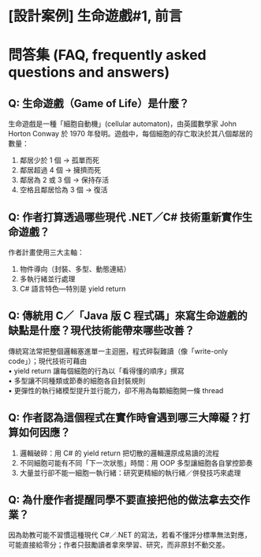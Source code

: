 # [設計案例] 生命遊戲#1, 前言

# 問答集 (FAQ, frequently asked questions and answers)

## Q: 生命遊戲（Game of Life）是什麼？
生命遊戲是一種「細胞自動機」(cellular automaton)，由英國數學家 John Horton Conway 於 1970 年發明。遊戲中，每個細胞的存亡取決於其八個鄰居的數量：  
1. 鄰居少於 1 個 → 孤單而死  
2. 鄰居超過 4 個 → 擁擠而死  
3. 鄰居為 2 或 3 個 → 保持存活  
4. 空格且鄰居恰為 3 個 → 復活  

## Q: 作者打算透過哪些現代 .NET／C# 技術重新實作生命遊戲？
作者計畫使用三大主軸：  
1. 物件導向（封裝、多型、動態連結）  
2. 多執行緒並行處理  
3. C# 語言特色—特別是 yield return  

## Q: 傳統用 C／「Java 版 C 程式碼」來寫生命遊戲的缺點是什麼？現代技術能帶來哪些改善？
傳統寫法常把整個邏輯塞進單一主迴圈，程式碎裂難讀（像「write-only code」）；現代技術可藉由  
• yield return 讓每個細胞的行為以「看得懂的順序」撰寫  
• 多型讓不同種類或節奏的細胞各自封裝規則  
• 更彈性的執行緒模型提升並行能力，卻不用為每顆細胞開一條 thread  

## Q: 作者認為這個程式在實作時會遇到哪三大障礙？打算如何因應？
1. 邏輯破碎：用 C# 的 yield return 把切散的邏輯還原成易讀的流程  
2. 不同細胞可能有不同「下一次狀態」時間：用 OOP 多型讓細胞各自掌控節奏  
3. 大量並行卻不能一細胞一執行緒：研究更精細的執行緒／併發技巧來處理  

## Q: 為什麼作者提醒同學不要直接把他的做法拿去交作業？
因為助教可能不習慣這種現代 C#／.NET 的寫法，若看不懂評分標準無法對應，可能直接給零分；作者只鼓勵讀者拿來學習、研究，而非原封不動交差。